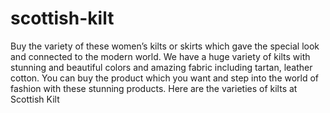 # scottish-kilt
Buy the variety of these women’s kilts or skirts which gave the special look and connected to the modern world. We have a huge variety of kilts with stunning and beautiful colors and amazing fabric including tartan, leather cotton. You can buy the product which you want and step into the world of fashion with these stunning products. Here are the varieties of kilts at Scottish Kilt
